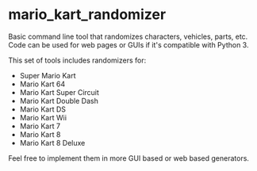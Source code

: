 # mario_kart_randomizer
Basic command line tool that randomizes characters, vehicles, parts, etc. Code can be used for web pages or GUIs if it's compatible with Python 3.

This set of tools includes randomizers for:

- Super Mario Kart
- Mario Kart 64
- Mario Kart Super Circuit
- Mario Kart Double Dash
- Mario Kart DS
- Mario Kart Wii
- Mario Kart 7
- Mario Kart 8
- Mario Kart 8 Deluxe

Feel free to implement them in more GUI based or web based generators.
